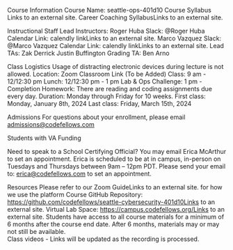 Course Information
Course Name: seattle-ops-401d10
Course Syllabus Links to an external site.
Career Coaching SyllabusLinks to an external site.

Instructional Staff
Lead Instructors:
Roger Huba 
Slack: @Roger Huba
Calendar Link: calendly linkLinks to an external site.
Marco Vazquez
Slack: @Marco Vazquez
Calendar Link: calendly linkLinks to an external site.
Lead TAs:
Zak Derrick
Justin Buffington
Grading TA: 
Ben Arno
 

Class Logistics
Usage of distracting electronic devices during lecture is not allowed.
Location: Zoom Classroom Link (To be Added)
Class: 9 am - 12/12:30 pm
Lunch: 12/12:30 pm - 1 pm
Lab & Ops Challenge: 1 pm - Completion
Homework: There are reading and coding assignments due every day.
Duration: Monday through Friday for 10 weeks.
First class:  Monday, January 8th, 2024
Last class: Friday, March 15th, 2024
 

Admissions
For questions about your enrollment, please email admissions@codefellows.com

Students with VA Funding

Need to speak to a School Certifying Official? You may email Erica McArthur to set an appointment. Erica is scheduled to be at in campus, in-person on Tuesdays and Thursdays between 9am – 12pm PDT. Please send your email to: erica@codefellows.com to set an appointment. 

Resources
Please refer to our Zoom GuideLinks to an external site. for how we use the platform
Course GitHub Repository: https://github.com/codefellows/seattle-cybersecurity-401d10Links to an external site.
Virtual Lab Space: https://campus.codefellows.org/Links to an external site.
Students have access to all course materials for a minimum of 6 months after the course end date. After 6 months, materials may or may not still be available.  
Class videos - Links will be updated as the recording is processed.
